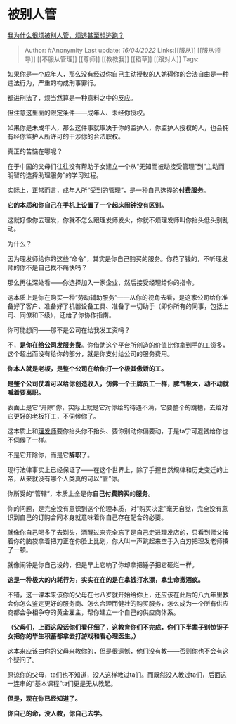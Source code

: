 # 被别人管
[我为什么很烦被别人管，烦透甚至想逃跑？](https://www.zhihu.com/question/490797895/answer/2436732292)

> Author: #Anonymity
> Last update: *16/04/2022*
> Links:[[服从]] [[服从领导]] [[不服从管理]] [[尊师]] [[教教我]] [[稻草]] [[跟对人]]
> Tags:

如果你是一个成年人，那么没有经过你自己主动授权的人妨碍你的合法自由是一种违法行为，严重的构成刑事罪行。

都进刑法了，烦当然算是一种意料之中的反应。

但注意这里面的限定条件——成年人、未经你授权。

如果你是未成年人，那么这件事就取决于你的监护人，你监护人授权的人，也会拥有经你监护人所许可的干涉你的合法职权。

真正的苦恼在哪呢？

在于中国的父母们往往没有帮助子女建立一个从“无知而被动接受管理”到“主动而明智的选择助理服务”的学习过程。

实际上，正常而言，成年人所“受到的管理”，是一种自己选择的**付费服务**。

**它的本质和你自己在手机上设置了一个起床闹钟没有区别。**

这就好像你去理发，你就不怎么跟理发师发火，你就不烦理发师叫你抬头低头别乱动。

为什么？

因为理发师给你的这些“命令”，其实是你自己购买的服务。你花了钱的，不听理发师的你不是自己找不痛快吗？

那么再往深处看——你选择加入一家企业，然后接受经理给你的指令。

这本质上是你在购买一种“劳动辅助服务”——从你的视角去看，是这家公司给你准备好了客户、准备好了机器设备工具、准备了一切助手（即你所有的同事，包括上司、同僚和下级），还给了你协作指南。

你可能想问——那不是公司在给我发工资吗？

不，**是你在给公司发[服务费](https://www.zhihu.com/search?q=%E6%9C%8D%E5%8A%A1%E8%B4%B9&search_source=Entity&hybrid_search_source=Entity&hybrid_search_extra=%7B%22sourceType%22%3A%22answer%22%2C%22sourceId%22%3A2436732292%7D)**。你借助这个平台所创造的价值比你拿到手的工资多，这个超出而没有给你的部分，就是你支付给公司的服务费用。

**你本人就是老板，是整个公司在给你打一个极其傲娇的工。**

**是整个公司仗着可以给你创造收入，仿佛一个王牌员工一样，脾气极大，动不动就喊着要离职。**

表面上是它“开除”你，实际上就是它对你给的待遇不满，它要整个的跳槽，去给对它更好的老板打工，不伺候你了。

这本质上和[理发师](https://www.zhihu.com/search?q=%E7%90%86%E5%8F%91%E5%B8%88&search_source=Entity&hybrid_search_source=Entity&hybrid_search_extra=%7B%22sourceType%22%3A%22answer%22%2C%22sourceId%22%3A2436732292%7D)要你抬头你不抬头、要你别动你偏要动，于是ta宁可退钱给你也不伺候了一样。

不是它开除你，而是它**辞职**了。

现行法律事实上已经保证了——在这个世界上，除了手握自然规律和历史变迁的上帝，从来就没有哪个人类真的可以“管”你。

你所受的“管辖”，本质上全是你**自己付费购买**的**服务**。

你的问题，是完全没有意识到这个伦理本质，对“购买决定”毫无自觉，完全没有意识到自己的订购合同本身就意味着你自己存在配合的必要。

就像你自己喝多了去剃头，酒醒过来完全忘了是自己走进理发店的，只看到师父按着你的脑袋拿着把刀正在你脸上比划，你大叫一声跳起来空手入白刃把理发老师揍了一顿。

就像闹钟是你自己设的，但是早上它响了你却拿把锤子把它砸烂一样。

**这是一种极大的内耗行为，实实在在的是在拿钱打水漂，拿生命撒酒疯。**

不错，这一课本来该你的父母在七八岁就开始给你上，还应该在此后的八九年里教会你怎么鉴定更好的服务商、怎么合理而健壮的购买服务，怎么成为一个所有供应商都会争相争夺的黄金雇主，帮你建立一个自己的供应商体系。

**（父母们，上面这段话你们看仔细了，这教育你们不完成，你们下半辈子别惊讶子女把你的毕生积蓄都拿去打游戏和看心理医生。）**

这本来应该由你的父母来教你的，但是很遗憾，他们没有教——否则你也不会有这个疑问了。

原谅你的父母，ta们也不知道，没人这样教过ta们。而既然没人教过ta们，后面这一连串的“基本课程”ta们更是无从教起。

**但是，现在你已经知道了。**

**你自己的命，没人教，你自己去学。**
